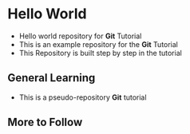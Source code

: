 # Hello World

* Hello world repository for **Git** Tutorial
* This is an example repository for the **Git** Tutorial
* This Repository is built step by step in the tutorial

## General Learning

* This is a pseudo-repository **Git** tutorial

## More to Follow
